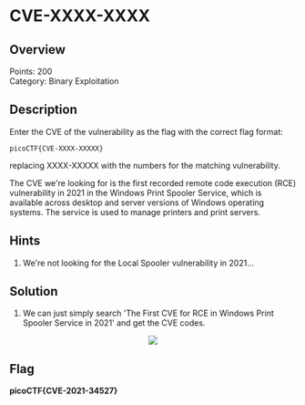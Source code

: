# CVE-XXXX-XXXX
## Overview
Points: 200  
Category: Binary Exploitation

## Description
Enter the CVE of the vulnerability as the flag with the correct flag format:  

`picoCTF{CVE-XXXX-XXXXX}`  

replacing XXXX-XXXXX with the numbers for the matching vulnerability.  

The CVE we're looking for is the first recorded remote code execution (RCE) vulnerability in 2021 in the Windows Print Spooler Service, which is available across desktop and server versions of Windows operating systems. The service is used to manage printers and print servers.

## Hints

1. We're not looking for the Local Spooler vulnerability in 2021...

## Solution

1. We can just simply search 'The First CVE for RCE in Windows Print Spooler Service in 2021' and get the CVE codes.

<p align="center">
  <img src="./assets/search_result.png">
</p>

## Flag

**picoCTF{CVE-2021-34527}**